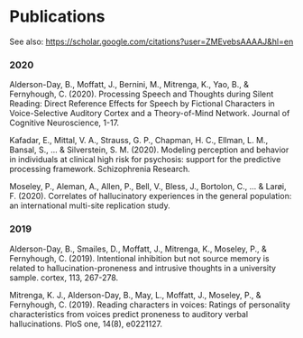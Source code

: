 # Publications

See also: https://scholar.google.com/citations?user=ZMEvebsAAAAJ&hl=en

### 2020

Alderson-Day, B., Moffatt, J., Bernini, M., Mitrenga, K., Yao, B., & Fernyhough, C. (2020). Processing Speech and Thoughts during Silent Reading: Direct Reference Effects for Speech by Fictional Characters in Voice-Selective Auditory Cortex and a Theory-of-Mind Network. Journal of Cognitive Neuroscience, 1-17.

Kafadar, E., Mittal, V. A., Strauss, G. P., Chapman, H. C., Ellman, L. M., Bansal, S., ... & Silverstein, S. M. (2020). Modeling perception and behavior in individuals at clinical high risk for psychosis: support for the predictive processing framework. Schizophrenia Research.

Moseley, P., Aleman, A., Allen, P., Bell, V., Bless, J., Bortolon, C., ... & Larøi, F. (2020). Correlates of hallucinatory experiences in the general population: an international multi-site replication study.

### 2019

Alderson-Day, B., Smailes, D., Moffatt, J., Mitrenga, K., Moseley, P., & Fernyhough, C. (2019). Intentional inhibition but not source memory is related to hallucination-proneness and intrusive thoughts in a university sample. cortex, 113, 267-278.

Mitrenga, K. J., Alderson-Day, B., May, L., Moffatt, J., Moseley, P., & Fernyhough, C. (2019). Reading characters in voices: Ratings of personality characteristics from voices predict proneness to auditory verbal hallucinations. PloS one, 14(8), e0221127.
